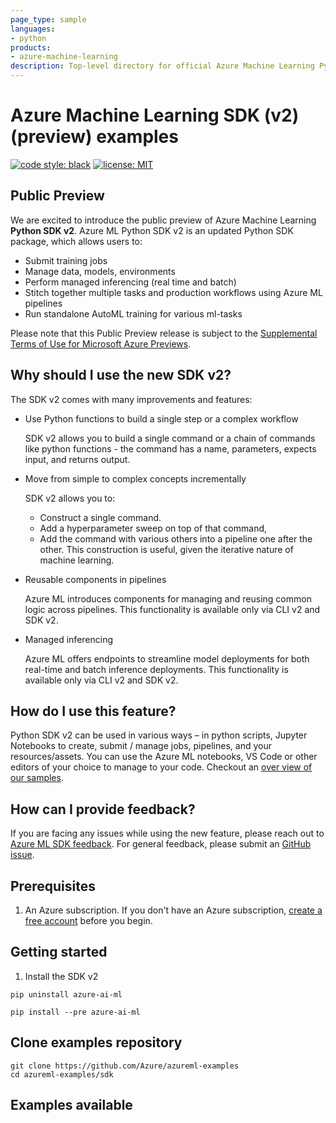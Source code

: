 ```yaml
---
page_type: sample
languages:
- python
products:
- azure-machine-learning
description: Top-level directory for official Azure Machine Learning Python SDK v2 sample code.
---
```


# Azure Machine Learning SDK (v2) (preview) examples

[![code style: black](https://img.shields.io/badge/code%20style-black-000000.svg)](https://github.com/psf/black)
[![license: MIT](https://img.shields.io/badge/License-MIT-purple.svg)](../LICENSE)

## Public Preview

We are excited to introduce the public preview of Azure Machine Learning **Python SDK v2**. Azure ML Python SDK v2 is an updated Python SDK package, which allows users to:

* Submit training jobs
* Manage data, models, environments
* Perform managed inferencing (real time and batch)
* Stitch together multiple tasks and production workflows using Azure ML pipelines
* Run standalone AutoML training for various ml-tasks

Please note that this Public Preview release is subject to the [Supplemental Terms of Use for Microsoft Azure Previews](https://azure.microsoft.com/support/legal/preview-supplemental-terms/).

## Why should I use the new SDK v2?

The SDK v2 comes with many improvements and features:

* Use Python functions to build a single step or a complex workflow

  SDK v2 allows you to build a single command or a chain of commands like python functions - the command has a name, parameters, expects input, and returns output.

* Move from simple to complex concepts incrementally

  SDK v2 allows you to:
  * Construct a single command.
  * Add a hyperparameter sweep on top of that command,
  * Add the command with various others into a pipeline one after the other.
  This construction is useful, given the iterative nature of machine learning.

* Reusable components in pipelines

  Azure ML introduces components for managing and reusing common logic across pipelines. This functionality is available only via CLI v2 and SDK v2.

* Managed inferencing

  Azure ML offers endpoints to streamline model deployments for both real-time and batch inference deployments. This functionality is available only via CLI v2 and SDK v2.

## How do I use this feature?

Python SDK v2 can be used in various ways – in python scripts, Jupyter Notebooks to create, submit / manage jobs, pipelines, and your resources/assets. You can use the Azure ML notebooks, VS Code or other editors of your choice to manage to your code. Checkout an [over view of our samples](#examples-available).

## How can I provide feedback?

If you are facing any issues while using the new feature, please reach out to [Azure ML SDK feedback](mailto:amlsdkfeedback@microsoft.com). For general feedback, please submit an [GitHub issue](https://github.com/Azure/azure-sdk-for-python/issues/new/choose).

## Prerequisites

1. An Azure subscription. If you don't have an Azure subscription, [create a free account](https://aka.ms/AMLFree) before you begin.

## Getting started

1. Install the SDK v2

```terminal
pip uninstall azure-ai-ml

pip install --pre azure-ai-ml
```

## Clone examples repository

```terminal
git clone https://github.com/Azure/azureml-examples
cd azureml-examples/sdk
```

## Examples available
